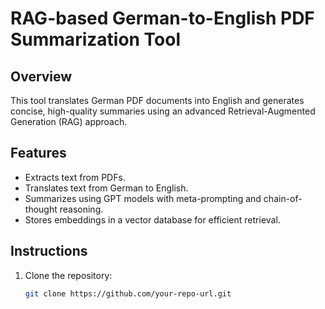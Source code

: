 # RAG-based German-to-English PDF Summarization Tool

## Overview
This tool translates German PDF documents into English and generates concise, high-quality summaries using an advanced Retrieval-Augmented Generation (RAG) approach.

## Features
- Extracts text from PDFs.
- Translates text from German to English.
- Summarizes using GPT models with meta-prompting and chain-of-thought reasoning.
- Stores embeddings in a vector database for efficient retrieval.

## Instructions
1. Clone the repository:
   ```bash
   git clone https://github.com/your-repo-url.git
